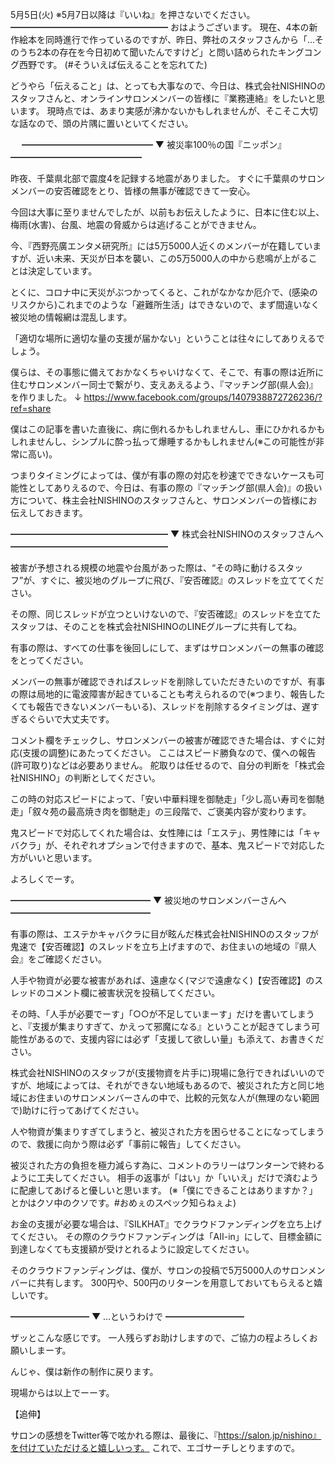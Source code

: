5月5日(火) ※5月7日以降は『いいね』を押さないでください。
━━━━━━━━━━━━━━━━━━
おはようございます。
現在、4本の新作絵本を同時進行で作っているのですが、昨日、弊社のスタッフさんから「…そのうち2本の存在を今日初めて聞いたんですけど」と問い詰められたキングコング西野です。
(#そういえば伝えることを忘れてた)

どうやら「伝えること」は、とっても大事なので、今日は、株式会社NISHINOのスタッフさんと、オンラインサロンメンバーの皆様に『業務連絡』をしたいと思います。
現時点では、あまり実感が沸かないかもしれませんが、そこそこ大切な話なので、頭の片隅に置いといてください。

　
━━━━━━━━━━━━━━━
▼ 被災率100％の国『ニッポン』
━━━━━━━━━━━━━━━

昨夜、千葉県北部で震度4を記録する地震がありました。
すぐに千葉県のサロンメンバーの安否確認をとり、皆様の無事が確認できて一安心。

今回は大事に至りませんでしたが、以前もお伝えしたように、日本に住む以上、梅雨(水害)、台風、地震の脅威からは逃げることができません。

今、『西野亮廣エンタメ研究所』には5万5000人近くのメンバーが在籍していますが、近い未来、天災が日本を襲い、この5万5000人の中から悲鳴が上がることは決定しています。

とくに、コロナ中に天災がぶつかってくると、これがなかなか厄介で、(感染のリスクから)これまでのような「避難所生活」はできないので、まず間違いなく被災地の情報網は混乱します。

「適切な場所に適切な量の支援が届かない」ということは往々にしてありえるでしょう。

僕らは、その事態に備えておかなくちゃいけなくて、そこで、有事の際は近所に住むサロンメンバー同士で繋がり、支えあえるよう、『マッチング部(県人会)』を作りました。
↓
https://www.facebook.com/groups/1407938872726236/?ref=share

僕はこの記事を書いた直後に、病に倒れるかもしれませんし、車にひかれるかもしれませんし、シンプルに酔っ払って爆睡するかもしれません(※この可能性が非常に高い)。

つまりタイミングによっては、僕が有事の際の対応を秒速でできないケースも可能性としてありえるので、今日は、有事の際の『マッチング部(県人会)』の扱い方について、株主会社NISHINOのスタッフさんと、サロンメンバーの皆様にお伝えしておきます。

━━━━━━━━━━━━━━━━━━
▼ 株式会社NISHINOのスタッフさんへ
━━━━━━━━━━━━━━━━━━

被害が予想される規模の地震や台風があった際は、“その時に動けるスタッフ”が、すぐに、被災地のグループに飛び、『安否確認』のスレッドを立ててください。

その際、同じスレッドが立つといけないので、『安否確認』のスレッドを立てたスタッフは、そのことを株式会社NISHINOのLINEグループに共有してね。

有事の際は、すべての仕事を後回しにして、まずはサロンメンバーの無事の確認をとってください。

メンバーの無事が確認できればスレッドを削除していただきたいのですが、有事の際は局地的に電波障害が起きていることも考えられるので(※つまり、報告したくても報告できないメンバーもいる)、スレッドを削除するタイミングは、遅すぎるぐらいで大丈夫です。

コメント欄をチェックし、サロンメンバーの被害が確認できた場合は、すぐに対応(支援の調整)にあたってください。
ここはスピード勝負なので、僕への報告(許可取り)などは必要ありません。
舵取りは任せるので、自分の判断を「株式会社NISHINO」の判断としてください。

この時の対応スピードによって、「安い中華料理を御馳走」「少し高い寿司を御馳走」「叙々苑の最高焼き肉を御馳走」の三段階で、ご褒美内容が変わります。

鬼スピードで対応してくれた場合は、女性陣には「エステ」、男性陣には「キャバクラ」が、それぞれオプションで付きますので、基本、鬼スピードで対応した方がいいと思います。

よろしくでーす。

━━━━━━━━━━━━━━━━
▼ 被災地のサロンメンバーさんへ
━━━━━━━━━━━━━━━━

有事の際は、エステかキャバクラに目が眩んだ株式会社NISHINOのスタッフが鬼速で【安否確認】のスレッドを立ち上げますので、お住まいの地域の『県人会』をご確認ください。

人手や物資が必要な被害があれば、遠慮なく(マジで遠慮なく)【安否確認】のスレッドのコメント欄に被害状況を投稿してください。

その時、「人手が必要でーす」「○○が不足していまーす」だけを書いてしまうと、『支援が集まりすぎて、かえって邪魔になる』ということが起きてしまう可能性があるので、支援内容には必ず「支援して欲しい量」も添えて、お書きください。

株式会社NISHINOのスタッフが(支援物資を片手に)現場に急行できればいいのですが、地域によっては、それができない地域もあるので、被災された方と同じ地域にお住まいのサロンメンバーさんの中で、比較的元気な人が(無理のない範囲で)助けに行ってあげてください。

人や物資が集まりすぎてしまうと、被災された方を困らせることになってしまうので、救援に向かう際は必ず「事前に報告」してください。

被災された方の負担を極力減らす為に、コメントのラリーはワンターンで終わるように工夫してください。
相手の返事が「はい」か「いいえ」だけで済むように配慮してあげると優しいと思います。
(※「僕にできることはありますか？」とかはクソ中のクソです。#おめぇのスペック知らねぇよ)

お金の支援が必要な場合は、『SILKHAT』でクラウドファンディングを立ち上げてください。
その際のクラウドファンディングは「AII-in」にして、目標金額に到達しなくても支援額が受けとれるように設定してください。

そのクラウドファンディングは、僕が、サロンの投稿で5万5000人のサロンメンバーに共有します。
300円や、500円のリターンを用意しておいてもらえると嬉しいです。

━━━━━━━━━
▼ …というわけで
━━━━━━━━━

ザッとこんな感じです。
一人残らずお助けしますので、ご協力の程よろしくお願いしまーす。

んじゃ、僕は新作の制作に戻ります。

現場からは以上でーーす。

【追伸】

サロンの感想をTwitter等で呟かれる際は、最後に、『https://salon.jp/nishino』を付けていただけると嬉しいっす。
これで、エゴサーチしとりますので。
